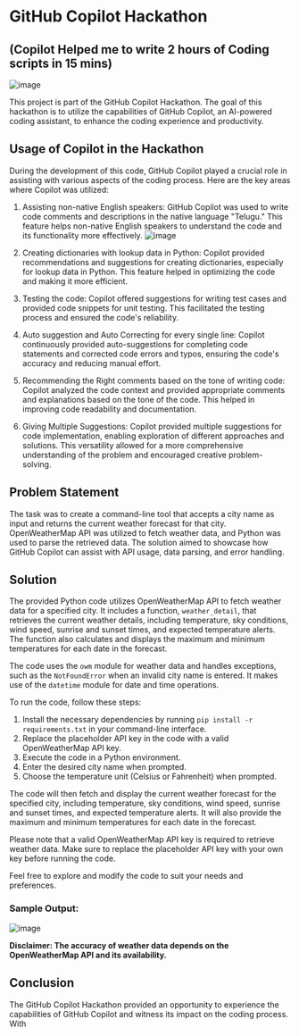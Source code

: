 
# GitHub Copilot Hackathon 
## (Copilot Helped me to write 2 hours of Coding scripts in 15 mins)
![image](https://github.com/chethanreddy123/Microsoft-GitHub-Copilot-Hackathon/assets/69640722/ccbbca43-a1ba-4028-aeaa-9c4745d59d75)

This project is part of the GitHub Copilot Hackathon. The goal of this hackathon is to utilize the capabilities of GitHub Copilot, an AI-powered coding assistant, to enhance the coding experience and productivity.

## Usage of Copilot in the Hackathon

During the development of this code, GitHub Copilot played a crucial role in assisting with various aspects of the coding process. Here are the key areas where Copilot was utilized:

1. Assisting non-native English speakers: GitHub Copilot was used to write code comments and descriptions in the native language "Telugu." This feature helps non-native English speakers to understand the code and its functionality more effectively.
![image](https://github.com/chethanreddy123/Microsoft-GitHub-Copilot-Hackathon/assets/69640722/3385be95-1cda-4fa3-979b-cd509b8f9edc)

2. Creating dictionaries with lookup data in Python: Copilot provided recommendations and suggestions for creating dictionaries, especially for lookup data in Python. This feature helped in optimizing the code and making it more efficient.

3. Testing the code: Copilot offered suggestions for writing test cases and provided code snippets for unit testing. This facilitated the testing process and ensured the code's reliability.

4. Auto suggestion and Auto Correcting for every single line: Copilot continuously provided auto-suggestions for completing code statements and corrected code errors and typos, ensuring the code's accuracy and reducing manual effort.

5. Recommending the Right comments based on the tone of writing code: Copilot analyzed the code context and provided appropriate comments and explanations based on the tone of the code. This helped in improving code readability and documentation.

6. Giving Multiple Suggestions: Copilot provided multiple suggestions for code implementation, enabling exploration of different approaches and solutions. This versatility allowed for a more comprehensive understanding of the problem and encouraged creative problem-solving.

## Problem Statement

The task was to create a command-line tool that accepts a city name as input and returns the current weather forecast for that city. OpenWeatherMap API was utilized to fetch weather data, and Python was used to parse the retrieved data. The solution aimed to showcase how GitHub Copilot can assist with API usage, data parsing, and error handling.

## Solution

The provided Python code utilizes OpenWeatherMap API to fetch weather data for a specified city. It includes a function, `weather_detail`, that retrieves the current weather details, including temperature, sky conditions, wind speed, sunrise and sunset times, and expected temperature alerts. The function also calculates and displays the maximum and minimum temperatures for each date in the forecast.

The code uses the `owm` module for weather data and handles exceptions, such as the `NotFoundError` when an invalid city name is entered. It makes use of the `datetime` module for date and time operations.

To run the code, follow these steps:

1. Install the necessary dependencies by running `pip install -r requirements.txt` in your command-line interface.
2. Replace the placeholder API key in the code with a valid OpenWeatherMap API key.
3. Execute the code in a Python environment.
4. Enter the desired city name when prompted.
5. Choose the temperature unit (Celsius or Fahrenheit) when prompted.

The code will then fetch and display the current weather forecast for the specified city, including temperature, sky conditions, wind speed, sunrise and sunset times, and expected temperature alerts. It will also provide the maximum and minimum temperatures for each date in the forecast.

Please note that a valid OpenWeatherMap API key is required to retrieve weather data. Make sure to replace the placeholder API key with your own key before running the code.

Feel free to explore and modify the code to suit your needs and preferences.

### Sample Output:
![image](https://github.com/chethanreddy123/Microsoft-GitHub-Copilot-Hackathon/assets/69640722/b8853ec5-4776-4e7d-b974-9b26a953f446)


**Disclaimer: The accuracy of weather data depends on the OpenWeatherMap API and its availability.**

## Conclusion

The GitHub Copilot Hackathon provided an opportunity to experience the capabilities of GitHub Copilot and witness its impact on the coding process. With
